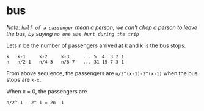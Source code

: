 # bus

_Note: `half of a passenger` mean a person, we can't chop a person to leave the bus, by saying `no one was hurt during the trip`_

Lets n be the number of passengers arrived at k and k is the bus stops.

```
k   k-1     k-2     k-3     ... 5  4  3 2 1
n   n/2-1   n/4-3   n/8-7   ... 31 15 7 3 1
```

From above sequence, the passengers are `n/2^(x-1)-2^(x-1)` when the bus stops are `k-x`.

When x = 0, the passengers are 
```
n/2^-1 - 2^-1 = 2n -1
```
